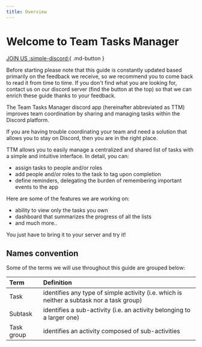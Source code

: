 ```yaml
---
title: Overview
---
```


# Welcome to Team Tasks Manager

[JOIN US :simple-discord:](https://next-level-italia.github.io/Team-tasks-manager-docs/){ .md-button }

Before starting please note that this guide is constantly updated based primarily on the feedback we receive, so we recommend you to come back to read it from time to time. 
If you don't find what you are looking for, contact us on our discord server (find the button at the top) so that we can enrich these guide thanks to your feedback.

The Team Tasks Manager discord app (hereinafter abbreviated as TTM) improves team coordination by sharing and managing tasks within the Discord platform. 

If you are having trouble coordinating your team and need a solution that allows you to stay on Discord, then you are in the right place.

TTM allows you to easily manage a centralized and shared list of tasks with a simple and intuitive interface. In detail, you can:

- assign tasks to people and/or roles
- add people and/or roles to the task to tag upon completion
- define reminders, delegating the burden of remembering important events to the app

Here are some of the features we are working on:

- ability to view only the tasks you own
- dashboard that summarizes the progress of all the lists
- and much more..

You just have to bring it to your server and try it!

## Names convention

Some of the terms we will use throughout this guide are grouped below:

| Term          | Definition |
| :------------ | :-------   |
| Task          | identifies any type of simple activity (i.e. which is neither a subtask nor a task group)   |
| Subtask       | identifies a sub-activity (i.e. an activity belonging to a larger one)  |
| Task group    | identifies an activity composed of sub-activities  |


